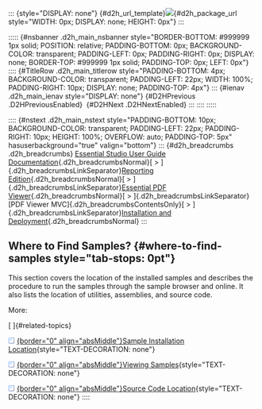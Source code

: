 ::: {style="DISPLAY: none"}
[](ms-xhelp:///?Id=d2h_url_template){#d2h_url_template}![](!package_url!){#d2h_package_url style="WIDTH: 0px; DISPLAY: none; HEIGHT: 0px"}
:::

::::: {#nsbanner .d2h_main_nsbanner style="BORDER-BOTTOM: #999999 1px solid; POSITION: relative; PADDING-BOTTOM: 0px; BACKGROUND-COLOR: transparent; PADDING-LEFT: 0px; PADDING-RIGHT: 0px; DISPLAY: none; BORDER-TOP: #999999 1px solid; PADDING-TOP: 0px; LEFT: 0px"}
:::: {#TitleRow .d2h_main_titlerow style="PADDING-BOTTOM: 4px; BACKGROUND-COLOR: transparent; PADDING-LEFT: 22px; WIDTH: 100%; PADDING-RIGHT: 10px; DISPLAY: none; PADDING-TOP: 4px"}
::: {#ienav .d2h_main_ienav style="DISPLAY: none"}
[](ms-xhelp:///?Id=1426792b-d838-49b7-a0ff-2f3111d751f2){#D2HPrevious .D2HPreviousEnabled}  [](ms-xhelp:///?Id=8cf8159c-d1ff-46d1-9b4a-01e40df4b239){#D2HNext .D2HNextEnabled}
:::
::::
:::::

:::: {#nstext .d2h_main_nstext style="PADDING-BOTTOM: 10px; BACKGROUND-COLOR: transparent; PADDING-LEFT: 22px; PADDING-RIGHT: 10px; HEIGHT: 100%; OVERFLOW: auto; PADDING-TOP: 5px" hasuserbackground="true" valign="bottom"}
::: {#d2h_breadcrumbs .d2h_breadcrumbs}
[Essential Studio User Guide Documentation](ms-xhelp:///?Id=12457748-09e3-4d74-a240-8e049cedf030){.d2h_breadcrumbsNormal}[ \> ]{.d2h_breadcrumbsLinkSeparator}[Reporting Edition](ms-xhelp:///?Id=027aa5b6-6676-4f93-ad23-c20e8c45792e){.d2h_breadcrumbsNormal}[ \> ]{.d2h_breadcrumbsLinkSeparator}[Essential PDF Viewer](ms-xhelp:///?Id=72561ebd-77ed-4f2a-94a7-2b4b635d1dd6){.d2h_breadcrumbsNormal}[ \> ]{.d2h_breadcrumbsLinkSeparator}[PDF Viewer MVC]{.d2h_breadcrumbsContentsOnly}[ \> ]{.d2h_breadcrumbsLinkSeparator}[Installation and Deployment](ms-xhelp:///?Id=07f3d384-2fa6-4ba1-a133-a91895f7f55f){.d2h_breadcrumbsNormal}
:::

## Where to Find Samples? {#where-to-find-samples style="tab-stops: 0pt"}

This section covers the location of the installed samples and describes the procedure to run the samples through the sample browser and online. It also lists the location of utilities, assemblies, and source code.

More:

[ ]{#related-topics}

[![](button.gif){border="0" align="absMiddle"}Sample Installation Location](ms-xhelp:///?Id=8cf8159c-d1ff-46d1-9b4a-01e40df4b239){style="TEXT-DECORATION: none"}

[![](button.gif){border="0" align="absMiddle"}Viewing Samples](ms-xhelp:///?Id=f818718d-fea0-4520-9559-9be7b0f626af){style="TEXT-DECORATION: none"}

[![](button.gif){border="0" align="absMiddle"}Source Code Location](ms-xhelp:///?Id=5db540de-ef5a-498c-bd61-ebcb4d3b5e17){style="TEXT-DECORATION: none"}
::::
